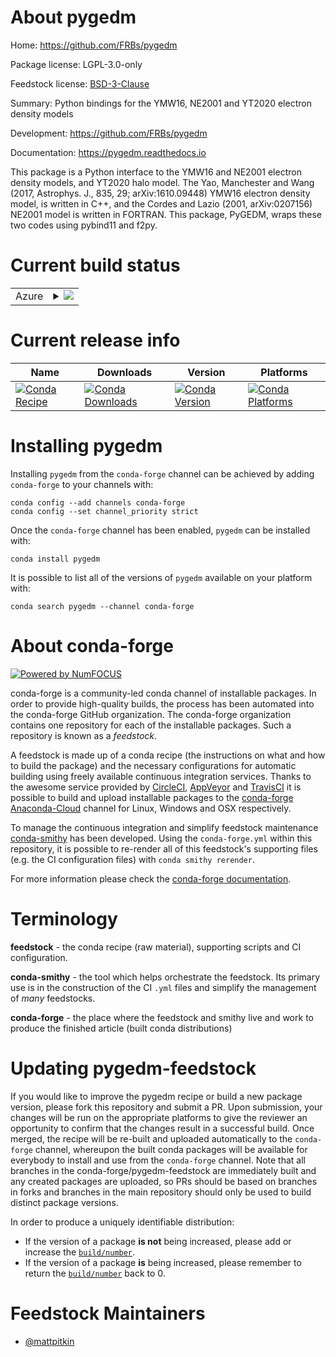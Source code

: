 About pygedm
============

Home: https://github.com/FRBs/pygedm

Package license: LGPL-3.0-only

Feedstock license: [BSD-3-Clause](https://github.com/conda-forge/pygedm-feedstock/blob/master/LICENSE.txt)

Summary: Python bindings for the YMW16, NE2001 and YT2020 electron density models

Development: https://github.com/FRBs/pygedm

Documentation: https://pygedm.readthedocs.io

This package is a Python interface to the YMW16 and NE2001 electron density
models, and YT2020 halo model. The Yao, Manchester and Wang (2017,
Astrophys. J., 835, 29; arXiv:1610.09448) YMW16 electron density model, is
written in C++, and the Cordes and Lazio (2001, arXiv:0207156) NE2001 model
is written in FORTRAN. This package, PyGEDM, wraps these two codes using
pybind11 and f2py.


Current build status
====================


<table>
    
  <tr>
    <td>Azure</td>
    <td>
      <details>
        <summary>
          <a href="https://dev.azure.com/conda-forge/feedstock-builds/_build/latest?definitionId=14935&branchName=master">
            <img src="https://dev.azure.com/conda-forge/feedstock-builds/_apis/build/status/pygedm-feedstock?branchName=master">
          </a>
        </summary>
        <table>
          <thead><tr><th>Variant</th><th>Status</th></tr></thead>
          <tbody><tr>
              <td>linux_64_numpy1.18python3.7.____cpython</td>
              <td>
                <a href="https://dev.azure.com/conda-forge/feedstock-builds/_build/latest?definitionId=14935&branchName=master">
                  <img src="https://dev.azure.com/conda-forge/feedstock-builds/_apis/build/status/pygedm-feedstock?branchName=master&jobName=linux&configuration=linux_64_numpy1.18python3.7.____cpython" alt="variant">
                </a>
              </td>
            </tr><tr>
              <td>linux_64_numpy1.18python3.8.____cpython</td>
              <td>
                <a href="https://dev.azure.com/conda-forge/feedstock-builds/_build/latest?definitionId=14935&branchName=master">
                  <img src="https://dev.azure.com/conda-forge/feedstock-builds/_apis/build/status/pygedm-feedstock?branchName=master&jobName=linux&configuration=linux_64_numpy1.18python3.8.____cpython" alt="variant">
                </a>
              </td>
            </tr><tr>
              <td>linux_64_numpy1.19python3.9.____cpython</td>
              <td>
                <a href="https://dev.azure.com/conda-forge/feedstock-builds/_build/latest?definitionId=14935&branchName=master">
                  <img src="https://dev.azure.com/conda-forge/feedstock-builds/_apis/build/status/pygedm-feedstock?branchName=master&jobName=linux&configuration=linux_64_numpy1.19python3.9.____cpython" alt="variant">
                </a>
              </td>
            </tr><tr>
              <td>osx_64_numpy1.18python3.7.____cpython</td>
              <td>
                <a href="https://dev.azure.com/conda-forge/feedstock-builds/_build/latest?definitionId=14935&branchName=master">
                  <img src="https://dev.azure.com/conda-forge/feedstock-builds/_apis/build/status/pygedm-feedstock?branchName=master&jobName=osx&configuration=osx_64_numpy1.18python3.7.____cpython" alt="variant">
                </a>
              </td>
            </tr><tr>
              <td>osx_64_numpy1.18python3.8.____cpython</td>
              <td>
                <a href="https://dev.azure.com/conda-forge/feedstock-builds/_build/latest?definitionId=14935&branchName=master">
                  <img src="https://dev.azure.com/conda-forge/feedstock-builds/_apis/build/status/pygedm-feedstock?branchName=master&jobName=osx&configuration=osx_64_numpy1.18python3.8.____cpython" alt="variant">
                </a>
              </td>
            </tr><tr>
              <td>osx_64_numpy1.19python3.9.____cpython</td>
              <td>
                <a href="https://dev.azure.com/conda-forge/feedstock-builds/_build/latest?definitionId=14935&branchName=master">
                  <img src="https://dev.azure.com/conda-forge/feedstock-builds/_apis/build/status/pygedm-feedstock?branchName=master&jobName=osx&configuration=osx_64_numpy1.19python3.9.____cpython" alt="variant">
                </a>
              </td>
            </tr>
          </tbody>
        </table>
      </details>
    </td>
  </tr>
</table>

Current release info
====================

| Name | Downloads | Version | Platforms |
| --- | --- | --- | --- |
| [![Conda Recipe](https://img.shields.io/badge/recipe-pygedm-green.svg)](https://anaconda.org/conda-forge/pygedm) | [![Conda Downloads](https://img.shields.io/conda/dn/conda-forge/pygedm.svg)](https://anaconda.org/conda-forge/pygedm) | [![Conda Version](https://img.shields.io/conda/vn/conda-forge/pygedm.svg)](https://anaconda.org/conda-forge/pygedm) | [![Conda Platforms](https://img.shields.io/conda/pn/conda-forge/pygedm.svg)](https://anaconda.org/conda-forge/pygedm) |

Installing pygedm
=================

Installing `pygedm` from the `conda-forge` channel can be achieved by adding `conda-forge` to your channels with:

```
conda config --add channels conda-forge
conda config --set channel_priority strict
```

Once the `conda-forge` channel has been enabled, `pygedm` can be installed with:

```
conda install pygedm
```

It is possible to list all of the versions of `pygedm` available on your platform with:

```
conda search pygedm --channel conda-forge
```


About conda-forge
=================

[![Powered by
NumFOCUS](https://img.shields.io/badge/powered%20by-NumFOCUS-orange.svg?style=flat&colorA=E1523D&colorB=007D8A)](https://numfocus.org)

conda-forge is a community-led conda channel of installable packages.
In order to provide high-quality builds, the process has been automated into the
conda-forge GitHub organization. The conda-forge organization contains one repository
for each of the installable packages. Such a repository is known as a *feedstock*.

A feedstock is made up of a conda recipe (the instructions on what and how to build
the package) and the necessary configurations for automatic building using freely
available continuous integration services. Thanks to the awesome service provided by
[CircleCI](https://circleci.com/), [AppVeyor](https://www.appveyor.com/)
and [TravisCI](https://travis-ci.com/) it is possible to build and upload installable
packages to the [conda-forge](https://anaconda.org/conda-forge)
[Anaconda-Cloud](https://anaconda.org/) channel for Linux, Windows and OSX respectively.

To manage the continuous integration and simplify feedstock maintenance
[conda-smithy](https://github.com/conda-forge/conda-smithy) has been developed.
Using the ``conda-forge.yml`` within this repository, it is possible to re-render all of
this feedstock's supporting files (e.g. the CI configuration files) with ``conda smithy rerender``.

For more information please check the [conda-forge documentation](https://conda-forge.org/docs/).

Terminology
===========

**feedstock** - the conda recipe (raw material), supporting scripts and CI configuration.

**conda-smithy** - the tool which helps orchestrate the feedstock.
                   Its primary use is in the construction of the CI ``.yml`` files
                   and simplify the management of *many* feedstocks.

**conda-forge** - the place where the feedstock and smithy live and work to
                  produce the finished article (built conda distributions)


Updating pygedm-feedstock
=========================

If you would like to improve the pygedm recipe or build a new
package version, please fork this repository and submit a PR. Upon submission,
your changes will be run on the appropriate platforms to give the reviewer an
opportunity to confirm that the changes result in a successful build. Once
merged, the recipe will be re-built and uploaded automatically to the
`conda-forge` channel, whereupon the built conda packages will be available for
everybody to install and use from the `conda-forge` channel.
Note that all branches in the conda-forge/pygedm-feedstock are
immediately built and any created packages are uploaded, so PRs should be based
on branches in forks and branches in the main repository should only be used to
build distinct package versions.

In order to produce a uniquely identifiable distribution:
 * If the version of a package **is not** being increased, please add or increase
   the [``build/number``](https://docs.conda.io/projects/conda-build/en/latest/resources/define-metadata.html#build-number-and-string).
 * If the version of a package **is** being increased, please remember to return
   the [``build/number``](https://docs.conda.io/projects/conda-build/en/latest/resources/define-metadata.html#build-number-and-string)
   back to 0.

Feedstock Maintainers
=====================

* [@mattpitkin](https://github.com/mattpitkin/)

